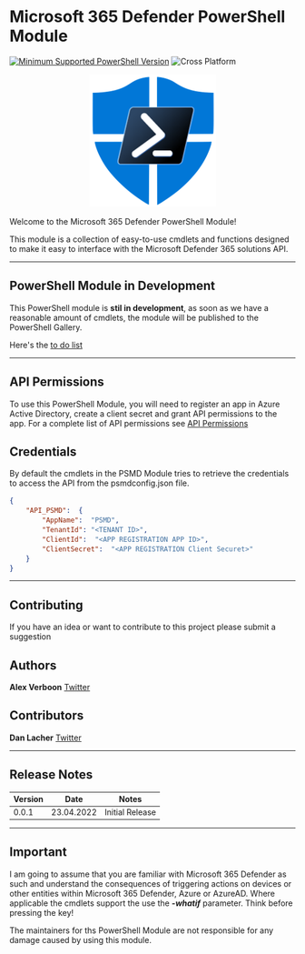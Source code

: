 # Microsoft 365 Defender PowerShell Module

[![Minimum Supported PowerShell Version](https://img.shields.io/badge/PowerShell-5.1+-purple.svg)](https://github.com/PowerShell/PowerShell) ![Cross Platform](https://img.shields.io/badge/platform-windows-lightgrey)


<p align="center">
    <img src="./media/small_psmd.png" alt="PSMDATP Logo" >
</p>

Welcome to the Microsoft 365 Defender PowerShell Module!

This module is a collection of easy-to-use cmdlets and functions designed to make it easy to interface with the Microsoft Defender 365 solutions API.

---

## PowerShell Module in Development

This PowerShell module is **stil in development**, as soon as we have a reasonable amount of cmdlets, the module will be published to the PowerShell Gallery.

Here's the [to do list](./TODO.md)

---

## API Permissions

To use this PowerShell Module, you will need to register an app in Azure Active Directory, create a client secret and grant API permissions to the app.
For a complete list of API permissions see [API Permissions](./API_Permissions.md)

## Credentials

By default the cmdlets in the PSMD Module tries to retrieve the credentials to access the API from the psmdconfig.json file.

```json
{
    "API_PSMD":  {
        "AppName":  "PSMD",
        "TenantId": "<TENANT ID>",
        "ClientId":  "<APP REGISTRATION APP ID>",
        "ClientSecret":  "<APP REGISTRATION Client Securet>"
    }
}
```

---

## Contributing

If you have an idea or want to contribute to this project please submit a suggestion

## Authors

**Alex Verboon** [Twitter](https://twitter.com/alexverboon)

## Contributors

**Dan Lacher** [Twitter](https://twitter.com/DanLacher)

---

## Release Notes

| Version |    Date    |                           Notes                                |
| ------- | ---------- | -------------------------------------------------------------- |
| 0.0.1   | 23.04.2022 | Initial Release                                                |

---

## Important

I am going to assume that you are familiar with Microsoft 365 Defender as such and understand the consequences of triggering actions on devices or other entities within Microsoft 365 Defender, Azure or AzureAD. Where applicable the cmdlets support the use the ***-whatif*** parameter. Think before pressing the key!

The maintainers for ths PowerShell Module are not responsible for any damage caused by using this module.

